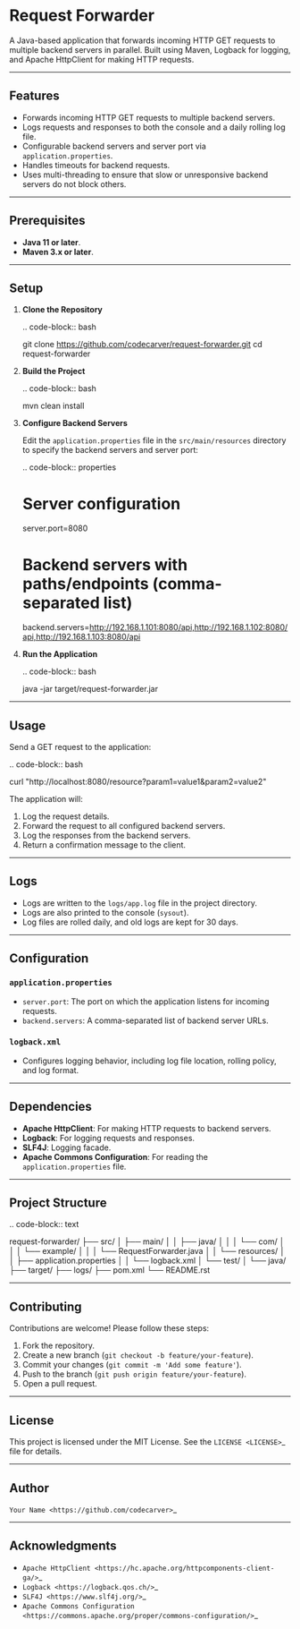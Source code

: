 Request Forwarder
================

A Java-based application that forwards incoming HTTP GET requests to multiple backend servers in parallel. Built using Maven, Logback for logging, and Apache HttpClient for making HTTP requests.

---

Features
--------

- Forwards incoming HTTP GET requests to multiple backend servers.
- Logs requests and responses to both the console and a daily rolling log file.
- Configurable backend servers and server port via ``application.properties``.
- Handles timeouts for backend requests.
- Uses multi-threading to ensure that slow or unresponsive backend servers do not block others.

---

Prerequisites
-------------

- **Java 11 or later**.
- **Maven 3.x or later**.

---

Setup
-----

1. **Clone the Repository**

   .. code-block:: bash

      git clone https://github.com/codecarver/request-forwarder.git
      cd request-forwarder

2. **Build the Project**

   .. code-block:: bash

      mvn clean install

3. **Configure Backend Servers**

   Edit the ``application.properties`` file in the ``src/main/resources`` directory to specify the backend servers and server port:

   .. code-block:: properties

      # Server configuration
      server.port=8080

      # Backend servers with paths/endpoints (comma-separated list)
      backend.servers=http://192.168.1.101:8080/api,http://192.168.1.102:8080/api,http://192.168.1.103:8080/api

4. **Run the Application**

   .. code-block:: bash

      java -jar target/request-forwarder.jar

---

Usage
-----

Send a GET request to the application:

.. code-block:: bash

   curl "http://localhost:8080/resource?param1=value1&param2=value2"

The application will:

1. Log the request details.
2. Forward the request to all configured backend servers.
3. Log the responses from the backend servers.
4. Return a confirmation message to the client.

---

Logs
----

- Logs are written to the ``logs/app.log`` file in the project directory.
- Logs are also printed to the console (``sysout``).
- Log files are rolled daily, and old logs are kept for 30 days.

---

Configuration
-------------

### ``application.properties``

- ``server.port``: The port on which the application listens for incoming requests.
- ``backend.servers``: A comma-separated list of backend server URLs.

### ``logback.xml``

- Configures logging behavior, including log file location, rolling policy, and log format.

---

Dependencies
------------

- **Apache HttpClient**: For making HTTP requests to backend servers.
- **Logback**: For logging requests and responses.
- **SLF4J**: Logging facade.
- **Apache Commons Configuration**: For reading the ``application.properties`` file.

---

Project Structure
-----------------

.. code-block:: text

   request-forwarder/
   ├── src/
   │   ├── main/
   │   │   ├── java/
   │   │   │   └── com/
   │   │   │       └── example/
   │   │   │           └── RequestForwarder.java
   │   │   └── resources/
   │   │       ├── application.properties
   │   │       └── logback.xml
   │   └── test/
   │       └── java/
   ├── target/
   ├── logs/
   ├── pom.xml
   └── README.rst

---

Contributing
------------

Contributions are welcome! Please follow these steps:

1. Fork the repository.
2. Create a new branch (``git checkout -b feature/your-feature``).
3. Commit your changes (``git commit -m 'Add some feature'``).
4. Push to the branch (``git push origin feature/your-feature``).
5. Open a pull request.

---

License
-------

This project is licensed under the MIT License. See the `LICENSE <LICENSE>`_ file for details.

---

Author
------

`Your Name <https://github.com/codecarver>`_

---

Acknowledgments
---------------

- `Apache HttpClient <https://hc.apache.org/httpcomponents-client-ga/>`_
- `Logback <https://logback.qos.ch/>`_
- `SLF4J <https://www.slf4j.org/>`_
- `Apache Commons Configuration <https://commons.apache.org/proper/commons-configuration/>`_
